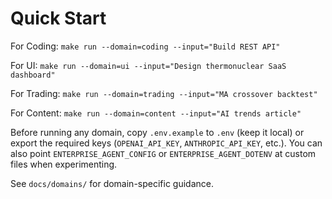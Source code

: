 # Quick Start

For Coding: `make run --domain=coding --input="Build REST API"`

For UI: `make run --domain=ui --input="Design thermonuclear SaaS dashboard"`

For Trading: `make run --domain=trading --input="MA crossover backtest"`

For Content: `make run --domain=content --input="AI trends article"`

Before running any domain, copy `.env.example` to `.env` (keep it local) or export the required keys (`OPENAI_API_KEY`, `ANTHROPIC_API_KEY`, etc.). You can also point `ENTERPRISE_AGENT_CONFIG` or `ENTERPRISE_AGENT_DOTENV` at custom files when experimenting.

See `docs/domains/` for domain-specific guidance.
